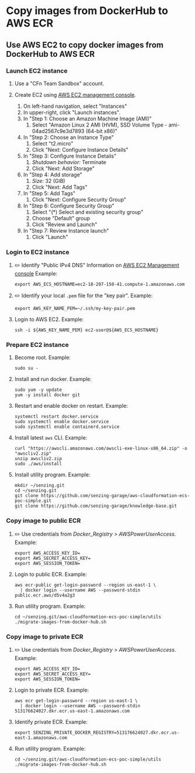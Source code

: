 # Copy images from DockerHub to AWS ECR

## Use AWS EC2 to copy docker images from DockerHub to AWS ECR

### Launch EC2 instance

1. Use a "CFn Team Sandbox" account.

1. Create EC2 using
   [AWS EC2 management console](https://console.aws.amazon.com/ec2/v2/home?region=us-east-1#Instances:).

    1. On left-hand navigation, select "Instances"
    1. In upper-right, click "Launch instances".
    1. In "Step 1: Choose an Amazon Machine Image (AMI)"
        1. Select "Amazon Linux 2 AMI (HVM), SSD Volume Type - ami-04ad2567c9e3d7893 (64-bit x86)"
    1. In "Step 2: Choose an Instance Type"
        1. Select "t2.micro"
        1. Click "Next: Configure Instance Details"
    1. In "Step 3: Configure Instance Details"
        1. *Shutdown behavior:* Terminate
        1. Click "Next: Add Storage"
    1. In "Step 4: Add storage"
        1. *Size:* 32 (GiB)
        1. Click "Next: Add Tags"
    1. In "Step 5: Add Tags"
        1. Click "Next: Configure Security Group"
    1. In "Step 6: Configure Security Group"
        1. Select "(*) Select and existing security group"
        1. Choose "Default" group
        1. Click "Review and Launch"
    1. In "Step 7: Review Instance launch"
        1. Click "Launch"

### Login to EC2 instance

1. :pencil2: Identify "Public IPv4 DNS"
   Information on [AWS EC2 Management console](https://console.aws.amazon.com/ec2/v2/home?region=us-east-1#Instances:)
   Example:

    ```console
    export AWS_ECS_HOSTNAME=ec2-18-207-150-41.compute-1.amazonaws.com
    ```

1. :pencil2: Identify your local `.pem` file for the "key pair".
   Example:

    ```console
    export AWS_KEY_NAME_PEM=~/.ssh/my-key-pair.pem
    ```

1. Login to AWS EC2.
   Example:

    ```console
    ssh -i ${AWS_KEY_NAME_PEM} ec2-user@${AWS_ECS_HOSTNAME}
    ```

### Prepare EC2 instance

1. Become root.
   Example:

    ```console
    sudo su -
    ```

1. Install and run docker.
   Example:

    ```console
    sudo yum -y update
    yum -y install docker git
    ```

1. Restart and enable docker on restart.
   Example:

    ```console
    systemctl restart docker.service
    sudo systemctl enable docker.service
    sudo systemctl enable containerd.service
    ```

1. Install latest `aws` CLI.
   Example:

    ```console
    curl "https://awscli.amazonaws.com/awscli-exe-linux-x86_64.zip" -o "awscliv2.zip"
    unzip awscliv2.zip
    sudo ./aws/install
    ```

1. Install utility program.
   Example:

    ```console
    mkdir ~/senzing.git
    cd ~/senzing.git
    git clone https://github.com/senzing-garage/aws-cloudformation-ecs-poc-simple.git
    git clone https://github.com/senzing-garage/knowledge-base.git
    ```

### Copy image to public ECR

1. :pencil2: Use credentials from *Docker_Registry* > *AWSPowerUserAccess*.
   Example:

    ```console
    export AWS_ACCESS_KEY_ID=
    export AWS_SECRET_ACCESS_KEY=
    export AWS_SESSION_TOKEN=
    ```

1. Login to public ECR.
   Example:

    ```console
    aws ecr-public get-login-password --region us-east-1 \
      | docker login --username AWS --password-stdin public.ecr.aws/d5v4a2g3
    ```

1. Run utility program.
   Example:

    ```console
    cd ~/senzing.git/aws-cloudformation-ecs-poc-simple/utils
    ./migrate-images-from-docker-hub.sh
    ```

### Copy image to private ECR

1. :pencil2: Use credentials from *Docker_Registry* > *AWSPowerUserAccess*.
   Example:

    ```console
    export AWS_ACCESS_KEY_ID=
    export AWS_SECRET_ACCESS_KEY=
    export AWS_SESSION_TOKEN=
    ```

1. Login to private ECR.
   Example:

    ```console
    aws ecr get-login-password --region us-east-1 \
      | docker login --username AWS --password-stdin 513176624027.dkr.ecr.us-east-1.amazonaws.com
    ```

1. Identify private ECR.
   Example:

    ```console
    export SENZING_PRIVATE_DOCKER_REGISTRY=513176624027.dkr.ecr.us-east-1.amazonaws.com
    ```

1. Run utility program.
   Example:

    ```console
    cd ~/senzing.git/aws-cloudformation-ecs-poc-simple/utils
    ./migrate-images-from-docker-hub.sh
    ```
